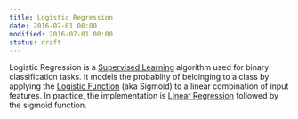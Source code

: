 ```yaml
---
title: Logistic Regression
date: 2016-07-01 00:00
modified: 2016-07-01 00:00
status: draft
---
```


Logistic Regression is a [Supervised Learning](../permanent/supervised-learning.md) algorithm used for binary classification tasks. It models the probablity of beloinging to a class by applying the [Logistic Function](../../../permanent/logistic-function.md) (aka Sigmoid) to a linear combination of input features. In practice, the implementation is [Linear Regression](../permanent/linear-regression.md) followed by the sigmoid function.